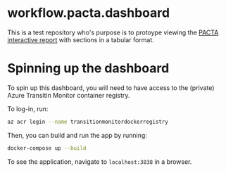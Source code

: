 # workflow.pacta.dashboard

This is a test repository who's purpose is to protoype viewing the [PACTA interactive report](https://platform.transitionmonitor.com) with sections in a tabular format.

# Spinning up the dashboard
To spin up this dashboard, you will need to have access to the (private) Azure Transitin Monitor container registry. 

To log-in, run:
``` bash
az acr login --name transitionmonitordockerregistry
```
Then, you can build and run the app by running:
``` bash
docker-compose up --build
```

To see the application, navigate to `localhost:3838` in a browser. 
